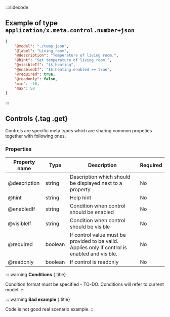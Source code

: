 :::sidecode
## Example of type `application/x.meta.control.number+json`

```json
{
	"@model": "./temp.json",
	"@label": "Living room",
	"@description": "Temperature of living room.",
	"@hint": "Set temperature of living room.",
	"@visibleIf": "$$.heating",
	"@enabledIf": "$$.heating.enabled == true",
	"@required": true,
	"@readonly": false,
	"min": -50,
	"max": 50
}
```
:::

## Controls {.tag .get}

Controls are specific meta types which are sharing common propeties together with following ones.

### Properties

| Property name | Type   | Description                                      | Required |
| ------------- | ------ | ------------------------------------------------ | -------- |
| @description  | string | Description which should be displayed next to a property | No |
| @hint  		| string | Help hint | No |
| @enabledIf  	| string | Condition when control should be enabled | No |
| @visibleIf  	| string | Condition when control should be visible | No |
| @required  	| boolean | If control value must be provided to be valid. Applies only if control is enabled and visible. | No |
| @readonly  	| boolean | If control is readonly | No |

::: warning
**Conditions** {.title}

Condition format must be specified - TO-DO. Conditions will refer to current model.
:::

::: warning
**Bad example** {.title}

Code is not good real scenario example.
:::